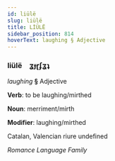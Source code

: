 ```yaml
---
id: liülë
slug: liülë
title: LİÜLË
sidebar_position: 814
hoverText: laughing § Adjective
---
```


### liülë&emsp;<span kind="abugida">ʓɟɽʄʓʇ</span>

*laughing* **§** Adjective

**Verb**: to be laughing/mirthed

**Noun**: merriment/mirth

**Modifier**: laughing/mirthed

Catalan, Valencian riure undefined

*Romance Language Family*